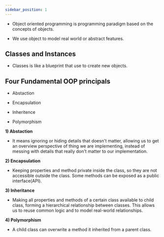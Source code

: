 ```yaml
---
sidebar_position: 1
---
```



- Object oriented programming is programming paradigm based on the concepts of objects.

- We use object to model real world or abstract features.

## Classes and Instances

- Classes is like a blueprint that use to create new objects.


## Four Fundamental OOP principals

- Abstaction

- Encapsulation

- Inheritence

- Polymorphism

**1) Abstaction**

- It means ignoring or hiding details that doesn't matter, allowing us to get an overview perspective of thing we are implementing, instead of messing with details that really don't matter to our implementation.

**2) Encapsulation**

- Keeping properties and method  private inside the class, so they are not accessible outside the  class. Some methods can be exposed as a public interface(API).

**3) Inheritance**

- Making all properties and methods of a certain class available to child class, forming a hierarchical relationship between classes. This allows us to reuse common logic and to model real-world relationships.

**4) Polymorphism**

- A child class can overwrite a method it inherited from a parent class.